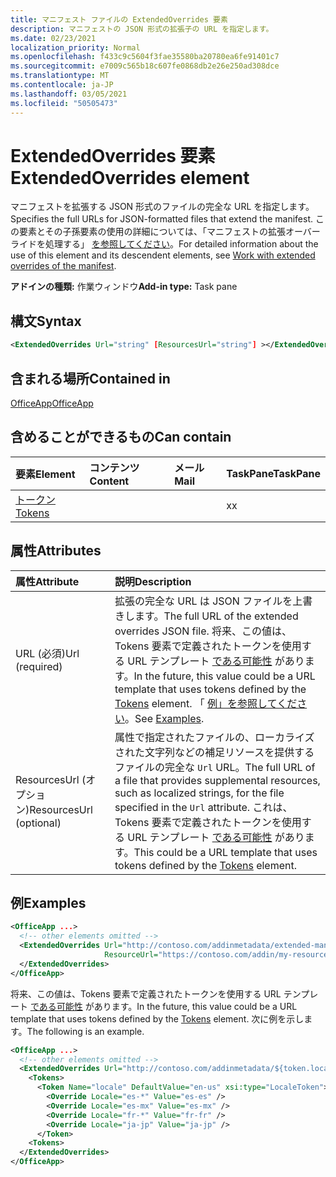 ```yaml
---
title: マニフェスト ファイルの ExtendedOverrides 要素
description: マニフェストの JSON 形式の拡張子の URL を指定します。
ms.date: 02/23/2021
localization_priority: Normal
ms.openlocfilehash: f433c9c5604f3fae35580ba20780ea6fe91401c7
ms.sourcegitcommit: e7009c565b18c607fe0868db2e26e250ad308dce
ms.translationtype: MT
ms.contentlocale: ja-JP
ms.lasthandoff: 03/05/2021
ms.locfileid: "50505473"
---
```

# <a name="extendedoverrides-element"></a><span data-ttu-id="c3c29-103">ExtendedOverrides 要素</span><span class="sxs-lookup"><span data-stu-id="c3c29-103">ExtendedOverrides element</span></span>

<span data-ttu-id="c3c29-104">マニフェストを拡張する JSON 形式のファイルの完全な URL を指定します。</span><span class="sxs-lookup"><span data-stu-id="c3c29-104">Specifies the full URLs for JSON-formatted files that extend the manifest.</span></span> <span data-ttu-id="c3c29-105">この要素とその子孫要素の使用の詳細については、「マニフェストの拡張オーバーライドを処理する」 [を参照してください](../../develop/extended-overrides.md)。</span><span class="sxs-lookup"><span data-stu-id="c3c29-105">For detailed information about the use of this element and its descendent elements, see [Work with extended overrides of the manifest](../../develop/extended-overrides.md).</span></span>

<span data-ttu-id="c3c29-106">**アドインの種類:** 作業ウィンドウ</span><span class="sxs-lookup"><span data-stu-id="c3c29-106">**Add-in type:** Task pane</span></span>

## <a name="syntax"></a><span data-ttu-id="c3c29-107">構文</span><span class="sxs-lookup"><span data-stu-id="c3c29-107">Syntax</span></span>

```XML
<ExtendedOverrides Url="string" [ResourcesUrl="string"] ></ExtendedOverrides>
```

## <a name="contained-in"></a><span data-ttu-id="c3c29-108">含まれる場所</span><span class="sxs-lookup"><span data-stu-id="c3c29-108">Contained in</span></span>

[<span data-ttu-id="c3c29-109">OfficeApp</span><span class="sxs-lookup"><span data-stu-id="c3c29-109">OfficeApp</span></span>](officeapp.md)

## <a name="can-contain"></a><span data-ttu-id="c3c29-110">含めることができるもの</span><span class="sxs-lookup"><span data-stu-id="c3c29-110">Can contain</span></span>

|<span data-ttu-id="c3c29-111">要素</span><span class="sxs-lookup"><span data-stu-id="c3c29-111">Element</span></span>|<span data-ttu-id="c3c29-112">コンテンツ</span><span class="sxs-lookup"><span data-stu-id="c3c29-112">Content</span></span>|<span data-ttu-id="c3c29-113">メール</span><span class="sxs-lookup"><span data-stu-id="c3c29-113">Mail</span></span>|<span data-ttu-id="c3c29-114">TaskPane</span><span class="sxs-lookup"><span data-stu-id="c3c29-114">TaskPane</span></span>|
|:-----|:-----|:-----|:-----|
|[<span data-ttu-id="c3c29-115">トークン</span><span class="sxs-lookup"><span data-stu-id="c3c29-115">Tokens</span></span>](tokens.md)|||<span data-ttu-id="c3c29-116">x</span><span class="sxs-lookup"><span data-stu-id="c3c29-116">x</span></span>|

## <a name="attributes"></a><span data-ttu-id="c3c29-117">属性</span><span class="sxs-lookup"><span data-stu-id="c3c29-117">Attributes</span></span>

|<span data-ttu-id="c3c29-118">属性</span><span class="sxs-lookup"><span data-stu-id="c3c29-118">Attribute</span></span>|<span data-ttu-id="c3c29-119">説明</span><span class="sxs-lookup"><span data-stu-id="c3c29-119">Description</span></span>|
|:-----|:-----|
|<span data-ttu-id="c3c29-120">URL (必須)</span><span class="sxs-lookup"><span data-stu-id="c3c29-120">Url (required)</span></span>| <span data-ttu-id="c3c29-121">拡張の完全な URL は JSON ファイルを上書きします。</span><span class="sxs-lookup"><span data-stu-id="c3c29-121">The full URL of the extended overrides JSON file.</span></span> <span data-ttu-id="c3c29-122">将来、この値は、Tokens 要素で定義されたトークンを使用する URL テンプレート [である可能性](tokens.md) があります。</span><span class="sxs-lookup"><span data-stu-id="c3c29-122">In the future, this value could be a URL template that uses tokens defined by the [Tokens](tokens.md) element.</span></span> <span data-ttu-id="c3c29-123">「 [例」を参照してください](#examples)。</span><span class="sxs-lookup"><span data-stu-id="c3c29-123">See [Examples](#examples).</span></span>|
|<span data-ttu-id="c3c29-124">ResourcesUrl (オプション)</span><span class="sxs-lookup"><span data-stu-id="c3c29-124">ResourcesUrl (optional)</span></span> | <span data-ttu-id="c3c29-125">属性で指定されたファイルの、ローカライズされた文字列などの補足リソースを提供するファイルの完全な `Url` URL。</span><span class="sxs-lookup"><span data-stu-id="c3c29-125">The full URL of a file that provides supplemental resources, such as localized strings, for the file specified in the `Url` attribute.</span></span> <span data-ttu-id="c3c29-126">これは、Tokens 要素で定義されたトークンを使用する URL テンプレート [である可能性](tokens.md) があります。</span><span class="sxs-lookup"><span data-stu-id="c3c29-126">This could be a URL template that uses tokens defined by the [Tokens](tokens.md) element.</span></span>|

## <a name="examples"></a><span data-ttu-id="c3c29-127">例</span><span class="sxs-lookup"><span data-stu-id="c3c29-127">Examples</span></span>

```XML
<OfficeApp ...>
  <!-- other elements omitted -->
  <ExtendedOverrides Url="http://contoso.com/addinmetadata/extended-manifest-overrides.json"
                     ResourceUrl="https://contoso.com/addin/my-resources.json">
  </ExtendedOverrides>
</OfficeApp>
```

<span data-ttu-id="c3c29-128">将来、この値は、Tokens 要素で定義されたトークンを使用する URL テンプレート [である可能性](tokens.md) があります。</span><span class="sxs-lookup"><span data-stu-id="c3c29-128">In the future, this value could be a URL template that uses tokens defined by the [Tokens](tokens.md) element.</span></span> <span data-ttu-id="c3c29-129">次に例を示します。</span><span class="sxs-lookup"><span data-stu-id="c3c29-129">The following is an example.</span></span>

```XML
<OfficeApp ...>
  <!-- other elements omitted -->
  <ExtendedOverrides Url="http://contoso.com/addinmetadata/${token.locale}/extended-manifest-overrides.json">
    <Tokens>
      <Token Name="locale" DefaultValue="en-us" xsi:type="LocaleToken">
        <Override Locale="es-*" Value="es-es" />
        <Override Locale="es-mx" Value="es-mx" />
        <Override Locale="fr-*" Value="fr-fr" />
        <Override Locale="ja-jp" Value="ja-jp" />
      </Token>
    <Tokens>
  </ExtendedOverrides>
</OfficeApp>
```
